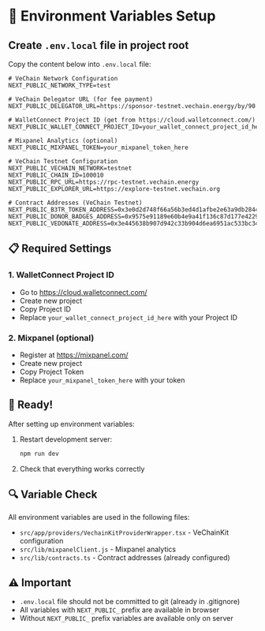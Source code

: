 # 🔧 Environment Variables Setup

## Create `.env.local` file in project root

Copy the content below into `.env.local` file:

```env
# VeChain Network Configuration
NEXT_PUBLIC_NETWORK_TYPE=test

# VeChain Delegator URL (for fee payment)
NEXT_PUBLIC_DELEGATOR_URL=https://sponsor-testnet.vechain.energy/by/90

# WalletConnect Project ID (get from https://cloud.walletconnect.com/)
NEXT_PUBLIC_WALLET_CONNECT_PROJECT_ID=your_wallet_connect_project_id_here

# Mixpanel Analytics (optional)
NEXT_PUBLIC_MIXPANEL_TOKEN=your_mixpanel_token_here

# VeChain Testnet Configuration
NEXT_PUBLIC_VECHAIN_NETWORK=testnet
NEXT_PUBLIC_CHAIN_ID=100010
NEXT_PUBLIC_RPC_URL=https://rpc-testnet.vechain.energy
NEXT_PUBLIC_EXPLORER_URL=https://explore-testnet.vechain.org

# Contract Addresses (VeChain Testnet)
NEXT_PUBLIC_B3TR_TOKEN_ADDRESS=0x3e0d2d748f66a56b3ed4d1afbe2e63a9db2844c3
NEXT_PUBLIC_DONOR_BADGES_ADDRESS=0x9575e91189e60b4e9a41f136c87d177e42296a88
NEXT_PUBLIC_VEDONATE_ADDRESS=0x3e445638b907d942c33b904d6ea6951ac533bc34
```

## 📋 Required Settings

### 1. WalletConnect Project ID

- Go to https://cloud.walletconnect.com/
- Create new project
- Copy Project ID
- Replace `your_wallet_connect_project_id_here` with your Project ID

### 2. Mixpanel (optional)

- Register at https://mixpanel.com/
- Create new project
- Copy Project Token
- Replace `your_mixpanel_token_here` with your token

## 🚀 Ready!

After setting up environment variables:

1. Restart development server:

   ```bash
   npm run dev
   ```

2. Check that everything works correctly

## 🔍 Variable Check

All environment variables are used in the following files:

- `src/app/providers/VechainKitProviderWrapper.tsx` - VeChainKit configuration
- `src/lib/mixpanelClient.js` - Mixpanel analytics
- `src/lib/contracts.ts` - Contract addresses (already configured)

## ⚠️ Important

- `.env.local` file should not be committed to git (already in .gitignore)
- All variables with `NEXT_PUBLIC_` prefix are available in browser
- Without `NEXT_PUBLIC_` prefix variables are available only on server
